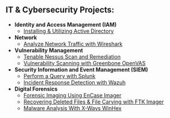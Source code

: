 <h2>IT & Cybersecurity Projects:</h2>

- <b>Identity and Access Management (IAM)</b>
  - [Installing & Utilizing Active Directory](https://github.com/Hashdan-M/Utilizing-Active-Directory)
- <b>Network</b> 
  - [Analyze Network Traffic with Wireshark](https://github.com/Hashdan-M/Analyze-Network-Traffic-with-Wireshark)
- <b>Vulnerability Management</b>
  - [Tenable Nessus Scan and Remediation](https://github.com/Hashdan-M/Tenable-Nessus-Scan-and-Remediation)
  - [Vulnerability Scanning with Greenbone OpenVAS](https://github.com/Hashdan-M/Vulnerability-Scanning-with-Greenbone-OpenVAS)
- <b>Security Information and Event Management (SIEM)</b>
  - [Perform a Query with Splunk](https://github.com/Hashdan-M/Perform-a-query-with-Splunk)
  - [Incident Response Detection with Wazuh](https://github.com/Hashdan-M/Incident-Response-Detection-with-Wazuh)
- <b>Digital Forensics</b>
  - [Forensic Imaging Using EnCase Imager](https://github.com/Hashdan-M/Forensic-Imaging-Using-EnCase-Imager)
  - [Recovering Deleted Files & File Carving with FTK Imager](https://github.com/Hashdan-M/Recovering-Deleted-Files-File-Carving-with-FTK-Imager)
  - [Malware Analysis With X-Ways WinHex](https://github.com/Hashdan-M/Malware-Analysis-With-X-Ways-WinHex)
